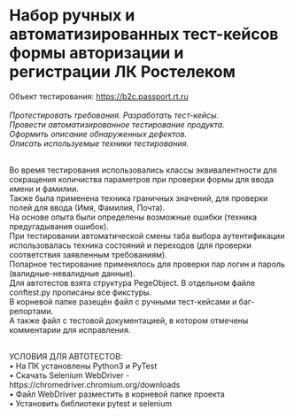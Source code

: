 # Набор ручных и автоматизированных тест-кейсов формы авторизации и регистрации ЛК Ростелеком

Объект тестирования: https://b2c.passport.rt.ru <br>
<br>
*Протестировать требования. Разработать тест-кейсы.*<br>
*Провести автоматизированное тестирование продукта.*<br>
*Оформить описание обнаруженных дефектов.*<br>
*Описать используемые техники тестирования.*<br>
<br>

Во время тестирования использовались классы эквивалентности для сокращения количиства параметров при проверки формы для ввода имени и фамилии.<br>
Также была применена техника граничных значений, для проверки полей для ввода (Имя, Фамилия, Почта).<br>
На основе опыта были определены возможные ошибки (техника предугадывания ошибок).<br>
При тестировании автоматической смены таба выбора аутентификации использовалась техника состояний и переходов (для проверки соответствия заявленным требованиям).<br>
Попарное тестирование применялось для проверки пар логин и пароль (валидные-невалидные данные). <br>
Для автотестов взята структура PegeObject. В отдельном файле conftest.py прописаны все фикстуры. <br>
В корневой папке разещён файл с ручными тест-кейсами и баг-репортами. <br>
А также файл с тестовой документацией, в котором отмечены комментарии для исправления. <br>
 
<br>
УСЛОВИЯ ДЛЯ АВТОТЕСТОВ:<br>
• На ПК установлены Python3 и PyTest <br>
• Скачать Selenium WebDriver - https://chromedriver.chromium.org/downloads <br>
• Файл WebDriver разместить в корневой папке проекта <br>
• Установить библиотеки pytest и selenium

